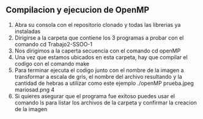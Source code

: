 ## Compilacion y ejecucion de OpenMP

1. Abra su consola con el repositorio clonado y todas las librerias ya instaladas
2. Dirigirse a la carpeta que contiene los 3 programas a probar con el comando cd Trabajo2-SSOO-1
3. Nos dirigimos a la caperta secuencia con el comando cd openMP
4. Una vez que estamos ubicados en esta carpeta, hay que compilar el codigo con el comando make 
5. Para terminar ejecuta el codigo junto con el nombre de la imagen a transformar a escala de gris, el nombre del archivo resultando y la cantidad de hebras a utilizar como este ejemplo ./openMP prueba.jpeg mariosad.png 4
6. Si quieres asegurar que el programa fue exitoso puedes  usar el comando ls para listar los archivos de la carpeta y confirmar la creacion de la imagen

